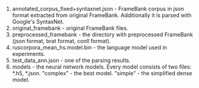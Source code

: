 1. annotated_corpus_fixed+syntaxnet.json - FrameBank corpus in json format extracted from original FrameBank. Additionally it is parsed with Google's SyntaxNet.
2. original_framebank - original FrameBank files.
3. preprocessed_framebank - the directory with preprocessed FrameBank (json format, brat format, conll format).
4. ruscorpora_mean_hs.model.bin - the language model used in experiments.
5. test_data_ann.json - one of the parsing results.
6. models - the neural network models. Every model consists of two files: *.h5, *.json. "complex" - the best model. "simple" - the simplified dense model.

